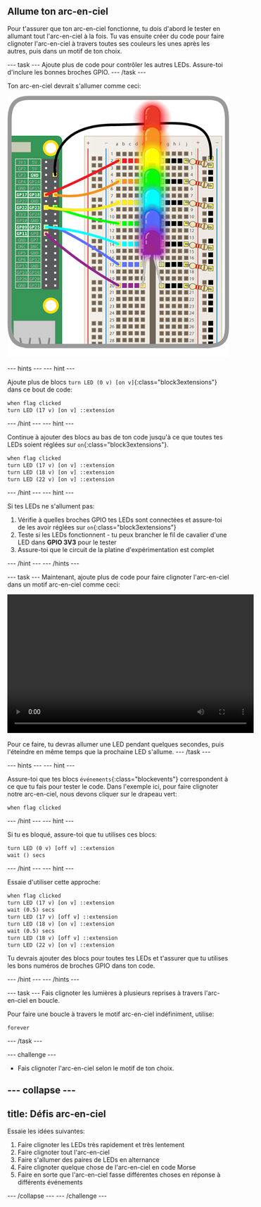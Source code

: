## Allume ton arc-en-ciel

Pour t'assurer que ton arc-en-ciel fonctionne, tu dois d'abord le tester en allumant tout l'arc-en-ciel à la fois. Tu vas ensuite créer du code pour faire clignoter l'arc-en-ciel à travers toutes ses couleurs les unes après les autres, puis dans un motif de ton choix.

--- task ---
Ajoute plus de code pour contrôler les autres LEDs. Assure-toi d'inclure les bonnes broches GPIO. --- /task ---

Ton arc-en-ciel devrait s'allumer comme ceci:

![Lumières Arc-en-Ciel](images/rainbowlit.png)

--- hints ---
--- hint ---

Ajoute plus de blocs `turn LED (0 v) [on v]`{:class="block3extensions"} dans ce bout de code:

```blocks3
when flag clicked
turn LED (17 v) [on v] ::extension
```
--- /hint ---
--- hint ---

Continue à ajouter des blocs au bas de ton code jusqu'à ce que toutes tes LEDs soient réglées sur `on`{:class="block3extensions"}.

```blocks3
when flag clicked
turn LED (17 v) [on v] ::extension
turn LED (18 v) [on v] ::extension
turn LED (22 v) [on v] ::extension
```

--- /hint --- 
--- hint ---

Si tes LEDs ne s'allument pas:

 1) Vérifie à quelles broches GPIO tes LEDs sont connectées et assure-toi de les avoir réglées sur `on`{:class="block3extensions"} 
 2) Teste si les LEDs fonctionnent - tu peux brancher le fil de cavalier d'une LED dans **GPIO 3V3** pour le tester 
 3) Assure-toi que le circuit de la platine d'expérimentation est complet

--- /hint ---
--- /hints ---

--- task ---
Maintenant, ajoute plus de code pour faire clignoter l'arc-en-ciel dans un motif arc-en-ciel comme ceci:

<video width="560" height="315" controls> <source src="resources/Scratch-GPIO-Pathways-5.mp4" type="video/mp4"> Ton navigateur ne supporte pas le tag vidéo, essaie FireFox ou Chrome. </video> 

Pour ce faire, tu devras allumer une LED pendant quelques secondes, puis l'éteindre en même temps que la prochaine LED s'allume. 
--- /task ---

--- hints ---
--- hint ---

Assure-toi que tes blocs `événements`{:class="blockevents"} correspondent à ce que tu fais pour tester le code. Dans l'exemple ici, pour faire clignoter notre arc-en-ciel, nous devons cliquer sur le drapeau vert:

```blocks3
when flag clicked
```

--- /hint --- 
--- hint ---

Si tu es bloqué, assure-toi que tu utilises ces blocs:

```blocks3
turn LED (0 v) [off v] ::extension
wait () secs
```

--- /hint --- 
--- hint ---

Essaie d'utiliser cette approche:

```blocks3
when flag clicked
turn LED (17 v) [on v] ::extension
wait (0.5) secs
turn LED (17 v) [off v] ::extension
turn LED (18 v) [on v] ::extension
wait (0.5) secs
turn LED (18 v) [off v] ::extension
turn LED (22 v) [on v] ::extension
```

Tu devrais ajouter des blocs pour toutes tes LEDs et t'assurer que tu utilises les bons numéros de broches GPIO dans ton code.

--- /hint ---
--- /hints ---

--- task ---
Fais clignoter les lumières à plusieurs reprises à travers l'arc-en-ciel en boucle.

Pour faire une boucle à travers le motif arc-en-ciel indéfiniment, utilise:

```blocks3
forever
```

--- /task ---

--- challenge ---

+ Fais clignoter l'arc-en-ciel selon le motif de ton choix.

--- collapse ---
---
title: Défis arc-en-ciel
---

Essaie les idées suivantes:

 1) Faire clignoter les LEDs très rapidement et très lentement 
 2) Faire clignoter tout l'arc-en-ciel 
 3) Faire s'allumer des paires de LEDs en alternance 
 4) Faire clignoter quelque chose de l'arc-en-ciel en code Morse 
 5) Faire en sorte que l'arc-en-ciel fasse différentes choses en réponse à différents événements

--- /collapse --- 
--- /challenge ---